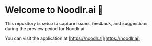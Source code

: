 # Welcome to Noodlr.ai 👋

This repository is setup to capture issues, feedback, and suggestions during the preview period for Noodlr.ai

You can visit the application at [https://noodlr.ai](https://noodlr.ai)
